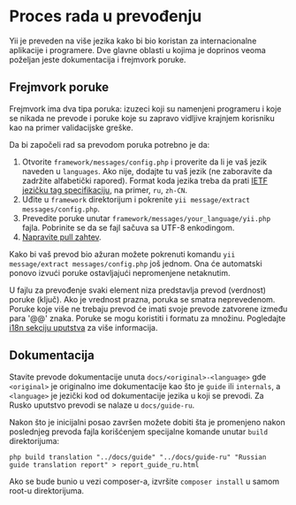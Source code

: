 Proces rada u prevođenju
========================

Yii je preveden na više jezika kako bi bio koristan za internacionalne aplikacije i programere. Dve glavne oblasti u kojima je doprinos veoma poželjan jeste dokumentacija i frejmvork poruke.

Frejmvork poruke
----------------

Frejmvork ima dva tipa poruka: izuzeci koji su namenjeni programeru i koje se nikada ne prevode i poruke koje su zapravo vidljive krajnjem korisniku kao na primer validacijske greške.

Da bi započeli rad sa prevodom poruka potrebno je da:

1. Otvorite `framework/messages/config.php` i proverite da li je vaš jezik naveden u `languages`. Ako nije,
   dodajte tu vaš jezik (ne zaboravite da zadržite alfabetički rapored). Format koda jezika treba da prati 
   [IETF jezičku tag specifikaciju](http://en.wikipedia.org/wiki/IETF_language_tag), na primer, `ru`, `zh-CN`.
2. Uđite u `framework` direktorijum i pokrenite `yii message/extract messages/config.php`.
3. Prevedite poruke unutar `framework/messages/your_language/yii.php` fajla. Pobrinite se da se fajl sačuva sa UTF-8 enkodingom.
4. [Napravite pull zahtev](https://github.com/yiisoft/yii2/blob/master/docs/internals-sr-Latn/git-workflow.md).

Kako bi  vaš prevod bio ažuran možete pokrenuti komandu `yii message/extract messages/config.php` još jednom. Ona će automatski ponovo izvući poruke ostavljajući nepromenjene netaknutim.

U fajlu za prevođenje svaki element niza predstavlja prevod (verdnost) poruke (ključ). Ako je vrednost prazna, poruka se smatra neprevedenom. Poruke koje više ne trebaju prevod će imati svoje prevode zatvorene između para '@@' znaka. Poruke se mogu koristiti i formatu za množinu. Pogledajte [i18n sekciju uputstva](../guide-sr-Latn/tutorial-i18n.md) za više informacija.

Dokumentacija
-------------

Stavite prevode dokumentacije unuta `docs/<original>-<language>` gde `<original>` je originalno ime dokumentacije kao što je `guide` ili `internals`, a `<language>` je jezički kod  od dokumentacije jezika u koji se prevodi. Za Rusko uputstvo prevodi se nalaze u `docs/guide-ru`.

Nakon što je inicijalni posao završen možete dobiti šta je promenjeno nakon poslednjeg prevoda fajla korišćenjem specijalne komande unutar `build` direktorijuma:

```
php build translation "../docs/guide" "../docs/guide-ru" "Russian guide translation report" > report_guide_ru.html
```

Ako se bude bunio u vezi composer-a, izvršite `composer install` u samom root-u direktorijuma.